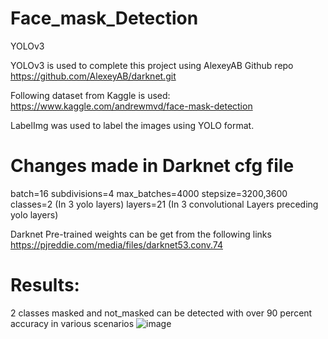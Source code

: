 # Face_mask_Detection
YOLOv3

YOLOv3 is used to complete this project using AlexeyAB Github repo
https://github.com/AlexeyAB/darknet.git

Following dataset from Kaggle is used:
https://www.kaggle.com/andrewmvd/face-mask-detection

LabelImg was used to label the images using YOLO format.

# Changes made in Darknet cfg file
batch=16
subdivisions=4
max_batches=4000
stepsize=3200,3600
classes=2 (In 3 yolo layers)
layers=21 (In 3 convolutional Layers preceding yolo layers)

Darknet Pre-trained weights can be get from the following links
https://pjreddie.com/media/files/darknet53.conv.74

# Results:
2 classes masked and not_masked can be detected with over 90 percent accuracy in various scenarios
![image](https://user-images.githubusercontent.com/58310295/134740812-1416af64-1ba8-4588-82c5-873be5f6991a.png)

